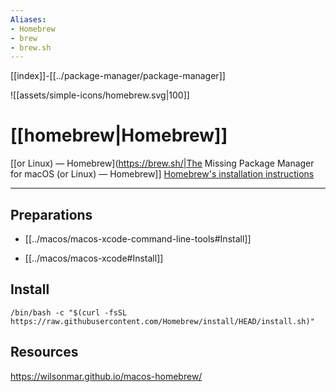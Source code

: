 ```yaml
---
Aliases: 
- Homebrew
- brew
- brew.sh
---
```


[[index]]-[[../package-manager/package-manager]]

![[assets/simple-icons/homebrew.svg|100]]

# [[homebrew|Homebrew]]

[[or Linux) — Homebrew](https://brew.sh/|The Missing Package Manager for macOS (or Linux) — Homebrew]]
[Homebrew's installation instructions](https://docs.brew.sh/Installation)

---

## Preparations

- [[../macos/macos-xcode-command-line-tools#Install]]

- [[../macos/macos-xcode#Install]]

## Install

```
/bin/bash -c "$(curl -fsSL https://raw.githubusercontent.com/Homebrew/install/HEAD/install.sh)"
```


## Resources




https://wilsonmar.github.io/macos-homebrew/